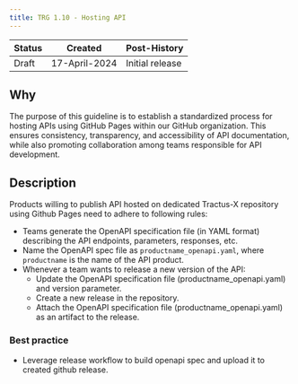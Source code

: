 ```yaml
---
title: TRG 1.10 - Hosting API
---
```


| Status | Created       | Post-History     |
|--------|---------------|------------------|
| Draft  | 17-April-2024 | Initial release  |

## Why

The purpose of this guideline is to establish a standardized process for hosting APIs using GitHub Pages within our GitHub organization. This ensures consistency, transparency, and accessibility of API documentation, while also promoting collaboration among teams responsible for API development.

## Description

Products willing to publish API hosted on dedicated Tractus-X repository using Github Pages need to adhere to following rules:

- Teams generate the OpenAPI specification file (in YAML format) describing the API endpoints, parameters, responses, etc.
- Name the OpenAPI spec file as `productname_openapi.yaml`, where `productname` is the name of the API product.
- Whenever a team wants to release a new version of the API:
  - Update the OpenAPI specification file (productname_openapi.yaml) and version parameter.
  - Create a new release in the repository.
  - Attach the OpenAPI specification file (productname_openapi.yaml) as an artifact to the release.

### Best practice

- Leverage release workflow to build openapi spec and upload it to created github release.

